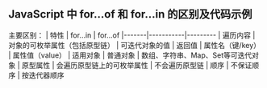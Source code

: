 ## JavaScript 中 for...of 和 for...in 的区别及代码示例

主要区别：
| 特性	| for...in	| for...of
|-------|-----------|---------
| 遍历内容	| 对象的可枚举属性（包括原型链）	| 可迭代对象的值
| 返回值	| 属性名（键/key）	| 属性值（value）
| 适用对象	| 普通对象	| 数组、字符串、Map、Set等可迭代对象
| 原型属性	| 会遍历原型链上的可枚举属性	| 不会遍历原型链
| 顺序	| 不保证顺序	| 按迭代器顺序
